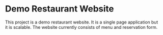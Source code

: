 # Demo Restaurant Website

This project is a demo restaurant website.
It is a single page application but it is scalable. The website currently consists of menu and reservation form.

